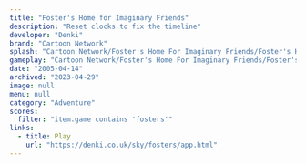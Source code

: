 ```yaml
---
title: "Foster's Home for Imaginary Friends"
description: "Reset clocks to fix the timeline"
developer: "Denki"
brand: "Cartoon Network"
splash: "Cartoon Network/Foster's Home For Imaginary Friends/Foster's Home For Imaginary Friends/Splash.jpg"
gameplay: "Cartoon Network/Foster's Home For Imaginary Friends/Foster's Home For Imaginary Friends/PlayClockRoom.jpg"
date: "2005-04-14"
archived: "2023-04-29"
image: null
menu: null
category: "Adventure"
scores:
  filter: "item.game contains 'fosters'"
links:
  - title: Play
    url: "https://denki.co.uk/sky/fosters/app.html"
---
```

